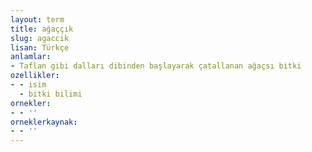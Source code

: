 ```yaml
---
layout: term
title: ağaççık
slug: agaccik
lisan: Türkçe
anlamlar:
- Taflan gibi dalları dibinden başlayarak çatallanan ağaçsı bitki
ozellikler:
- - isim
  - bitki bilimi
ornekler:
- - ''
orneklerkaynak:
- - ''
---
```

